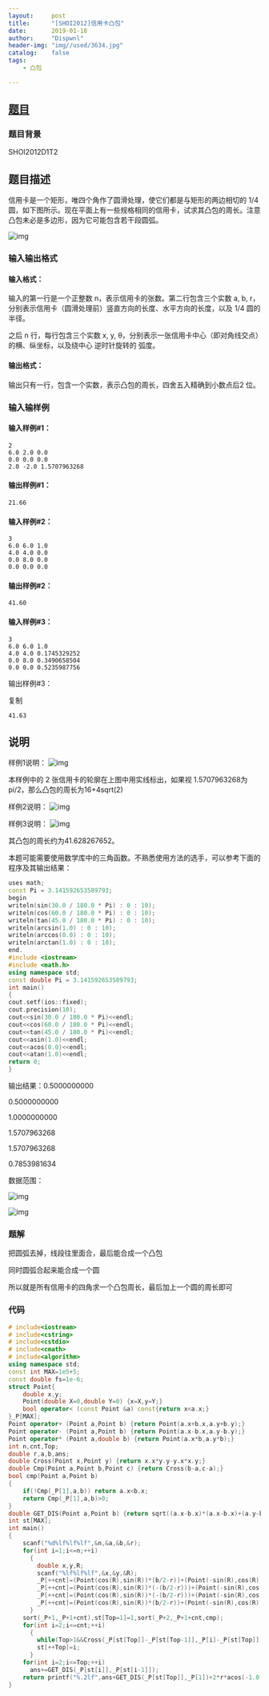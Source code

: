 ```yaml
---
layout:		post
title:		"[SHOI2012]信用卡凸包"
date:		2019-01-18
author:		"Dispwnl"
header-img:	"img//used/3634.jpg"
catalog:	false
tags:
    - 凸包

---
```


## [题目](https://www.luogu.org/problemnew/show/P3829)

### 题目背景

SHOI2012D1T2

## 题目描述

信用卡是一个矩形，唯四个角作了圆滑处理，使它们都是与矩形的两边相切的 1/4 圆，如下图所示。现在平面上有一些规格相同的信用卡，试求其凸包的周长。注意凸包未必是多边形，因为它可能包含若干段圆弧。

![img](https://cdn.luogu.org/upload/pic/6549.png)

### 输入输出格式

#### 输入格式：

输入的第一行是一个正整数 n，表示信用卡的张数。第二行包含三个实数 a, b, r，分别表示信用卡（圆滑处理前）竖直方向的长度、水平方向的长度，以及 1/4 圆的半径。

之后 n 行，每行包含三个实数 x, y, θ，分别表示一张信用卡中心（即对角线交点）的横、纵坐标，以及绕中心 逆时针旋转的 弧度。

#### 输出格式：

输出只有一行，包含一个实数，表示凸包的周长，四舍五入精确到小数点后2 位。

### 输入输样例

#### 输入样例#1：
```plain
2
6.0 2.0 0.0
0.0 0.0 0.0
2.0 -2.0 1.5707963268
```
#### 输出样例#1：
```plain
21.66
```
#### 输入样例#2：
```plain
3
6.0 6.0 1.0
4.0 4.0 0.0
0.0 8.0 0.0
0.0 0.0 0.0
```
#### 输出样例#2：

```plain
41.60
```
#### 输入样例#3：

```plain
3
6.0 6.0 1.0
4.0 4.0 0.1745329252
0.0 8.0 0.3490658504
0.0 0.0 0.5235987756
```

输出样例#3：

 

复制

```
41.63
```

## 说明

样例1说明： ![img](https://cdn.luogu.org/upload/pic/6550.png)

本样例中的 2 张信用卡的轮廓在上图中用实线标出，如果视 1.5707963268为pi/2，那么凸包的周长为16+4sqrt(2)

样例2说明： ![img](https://cdn.luogu.org/upload/pic/6551.png)

样例3说明： ![img](https://cdn.luogu.org/upload/pic/6552.png)

其凸包的周长约为41.628267652。

本题可能需要使用数学库中的三角函数。不熟悉使用方法的选手，可以参考下面的程序及其输出结果：

```cpp
uses math;
const Pi = 3.141592653589793;
begin
writeln(sin(30.0 / 180.0 * Pi) : 0 : 10);
writeln(cos(60.0 / 180.0 * Pi) : 0 : 10);
writeln(tan(45.0 / 180.0 * Pi) : 0 : 10);
writeln(arcsin(1.0) : 0 : 10);
writeln(arccos(0.0) : 0 : 10);
writeln(arctan(1.0) : 0 : 10);
end.
#include <iostream>
#include <math.h>
using namespace std;
const double Pi = 3.141592653589793;
int main()
{
cout.setf(ios::fixed);
cout.precision(10);
cout<<sin(30.0 / 180.0 * Pi)<<endl;
cout<<cos(60.0 / 180.0 * Pi)<<endl;
cout<<tan(45.0 / 180.0 * Pi)<<endl;
cout<<asin(1.0)<<endl;
cout<<acos(0.0)<<endl;
cout<<atan(1.0)<<endl;
return 0;
}
```

输出结果：0.5000000000

0.5000000000

1.0000000000

1.5707963268

1.5707963268

0.7853981634

数据范围：

![img](https://cdn.luogu.org/upload/pic/6553.png)

![img](https://cdn.luogu.org/upload/pic/6554.png)

### 题解

把圆弧去掉，线段往里面合，最后能合成一个凸包

同时圆弧合起来能合成一个圆

所以就是所有信用卡的四角求一个凸包周长，最后加上一个圆的周长即可

### 代码

```c++
# include<iostream>
# include<cstring>
# include<cstdio>
# include<cmath>
# include<algorithm>
using namespace std;
const int MAX=1e5+5;
const double fs=1e-6;
struct Point{
	double x,y;
	Point(double X=0,double Y=0) {x=X,y=Y;}
	bool operator< (const Point &a) const{return x<a.x;}
}_P[MAX];
Point operator+ (Point a,Point b) {return Point(a.x+b.x,a.y+b.y);}
Point operator- (Point a,Point b) {return Point(a.x-b.x,a.y-b.y);}
Point operator* (Point a,double b) {return Point(a.x*b,a.y*b);}
int n,cnt,Top;
double r,a,b,ans;
double Cross(Point x,Point y) {return x.x*y.y-y.x*x.y;}
double Cmp(Point a,Point b,Point c) {return Cross(b-a,c-a);}
bool cmp(Point a,Point b)
{
	if(!Cmp(_P[1],a,b)) return a.x<b.x;
	return Cmp(_P[1],a,b)>0;
}
double GET_DIS(Point a,Point b) {return sqrt((a.x-b.x)*(a.x-b.x)+(a.y-b.y)*(a.y-b.y));}
int st[MAX];
int main()
{
	scanf("%d%lf%lf%lf",&n,&a,&b,&r);
	for(int i=1;i<=n;++i)
	  {
	  	double x,y,R;
	  	scanf("%lf%lf%lf",&x,&y,&R);
	  	_P[++cnt]=(Point(cos(R),sin(R))*(b/2-r))+(Point(-sin(R),cos(R))*(a/2-r))+Point(x,y);
	  	_P[++cnt]=(Point(cos(R),sin(R))*(-(b/2-r)))+(Point(-sin(R),cos(R))*(a/2-r))+Point(x,y);
	  	_P[++cnt]=(Point(cos(R),sin(R))*(-(b/2-r)))+(Point(-sin(R),cos(R))*(-(a/2-r)))+Point(x,y);
	  	_P[++cnt]=(Point(cos(R),sin(R))*(b/2-r))+(Point(-sin(R),cos(R))*(-(a/2-r)))+Point(x,y);
	  }
	sort(_P+1,_P+1+cnt),st[Top=1]=1,sort(_P+2,_P+1+cnt,cmp);
	for(int i=2;i<=cnt;++i)
	  {
	  	while(Top>1&&Cross(_P[st[Top]]-_P[st[Top-1]],_P[i]-_P[st[Top]])<=0) --Top;
		st[++Top]=i;
	  } 
	for(int i=2;i<=Top;++i)
	  ans+=GET_DIS(_P[st[i]],_P[st[i-1]]);
	return printf("%.2lf",ans+GET_DIS(_P[st[Top]],_P[1])+2*r*acos(-1.0)),0;
}
```

